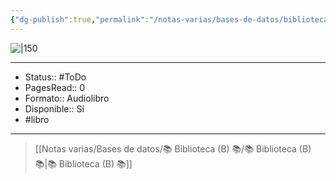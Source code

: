 ```yaml
---
{"dg-publish":true,"permalink":"/notas-varias/bases-de-datos/biblioteca-b/b-la-inteligencia-emocional/"}
---
```



![|150](http://books.google.com/books/content?id=mIJaEAAAQBAJ&printsec=frontcover&img=1&zoom=1&source=gbs_api)

---

- Status:: #ToDo 
- PagesRead:: 0 
- Formato:: Audiolibro
- Disponible:: Sí 
- #libro 

---

> [[Notas varias/Bases de datos/📚 Biblioteca (B) 📚/📚 Biblioteca (B) 📚\|📚 Biblioteca (B) 📚]]